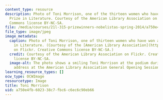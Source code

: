 ```yaml
---
content_type: resource
description: Photo of Toni Morrison, one of the thirteen women who have won a Nobel
  Prize in Literature. Courtesy of the American Library Association on Flickr.  Creative
  Commons license BY-NC-SA.
file: /media/courses/21l-315-prizewinners-nobelistas-spring-2014/a750e4fb602338c7fbc6c6ec6c90eb66_21l-315s14.jpg
file_type: image/jpeg
image_metadata:
  caption: Photo of Toni Morrison, one of thirteen women who have won a Nobel Prize
    in Literature. (Courtesy of the [American Library Association](https://www.flickr.com/photos/ala_members/4739834565/in/photolist-8dQTFB-8dU9Eq-7PvPtv)
    on Flickr. Creative Commons license BY-NC-SA.)
  credit: Courtesy of the American Library Association on Flickr. Creative Commons
    license BY-NC-SA.
  image-alt: The photo shows a smiling Toni Morrison at the podium during her keynote
    address at the American Library Association General Opening Session in 2010.
learning_resource_types: []
ocw_type: OCWImage
resourcetype: Image
title: Toni Morrison
uid: a750e4fb-6023-38c7-fbc6-c6ec6c90eb66
---
```

